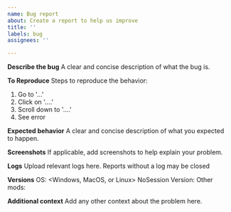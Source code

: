 ```yaml
---
name: Bug report
about: Create a report to help us improve
title: ''
labels: bug
assignees: ''

---
```


<!-- DO NOT REPORT SECURITY VULNERABILITIES HERE --> 
**Describe the bug**
A clear and concise description of what the bug is.

**To Reproduce**
Steps to reproduce the behavior:
1. Go to '...'
2. Click on '....'
3. Scroll down to '....'
4. See error

**Expected behavior**
A clear and concise description of what you expected to happen.

**Screenshots**
If applicable, add screenshots to help explain your problem.

**Logs**
Upload relevant logs here. Reports without a log may be closed

**Versions**
OS: <Windows, MacOS, or Linux>
NoSession Version: 
Other mods: 

**Additional context**
Add any other context about the problem here.
